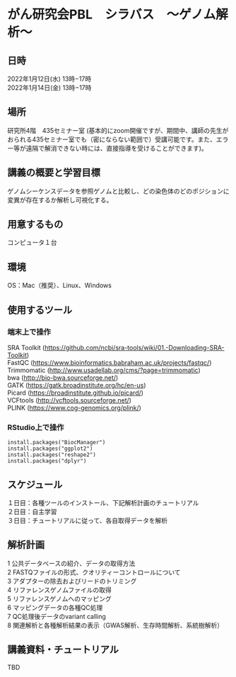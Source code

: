 # がん研究会PBL　シラバス　〜ゲノム解析〜

## 日時

2022年1月12日(水) 13時−17時\
2022年1月14日(金) 13時−17時


## 場所
研究所4階　435セミナー室 (基本的にzoom開催ですが、期間中、講師の先生がおられる435セミナー室でも（密にならない範囲で）受講可能です。また、エラー等が遠隔で解消できない時には、直接指導を受けることができます)。

## 講義の概要と学習目標
ゲノムシーケンスデータを参照ゲノムと比較し、どの染色体のどのポジションに変異が存在するか解析し可視化する。


## 用意するもの
コンピュータ１台


## 環境
OS：Mac（推奨）、Linux、Windows

## 使用するツール
### 端末上で操作
SRA Toolkit (https://github.com/ncbi/sra-tools/wiki/01.-Downloading-SRA-Toolkit) \
FastQC (https://www.bioinformatics.babraham.ac.uk/projects/fastqc/) \
Trimmomatic (http://www.usadellab.org/cms/?page=trimmomatic) \
bwa (http://bio-bwa.sourceforge.net/) \
GATK (https://gatk.broadinstitute.org/hc/en-us) \
Picard (https://broadinstitute.github.io/picard/) \
VCFtools (http://vcftools.sourceforge.net/) \
PLINK (https://www.cog-genomics.org/plink/)
### RStudio上で操作
```
install.packages("BiocManager")
install.packages("ggplot2")
install.packages("reshape2")
install.packages("dplyr")
```

## スケジュール
１日目：各種ツールのインストール、下記解析計画のチュートリアル\
２日目：自主学習 \
３日目：チュートリアルに従って、各自取得データを解析

## 解析計画
1	公共データベースの紹介、データの取得方法\
2	FASTQファイルの形式、クオリティーコントロールについて\
3	アダプターの除去およびリードのトリミング\
4	リファレンスゲノムファイルの取得\
5	リファレンスゲノムへのマッピング\
6	マッピングデータの各種QC処理\
7 QC処理後データのvariant calling\
8 関連解析と各種解析結果の表示（GWAS解析、生存時間解析、系統樹解析）
## 講義資料・チュートリアル
TBD
